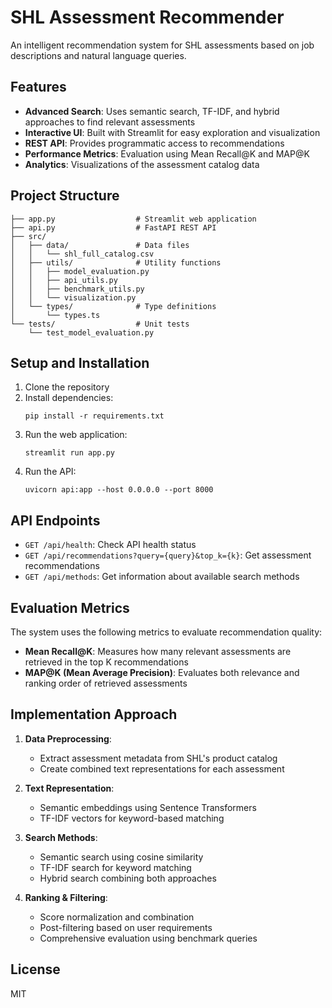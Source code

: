 # SHL Assessment Recommender

An intelligent recommendation system for SHL assessments based on job descriptions and natural language queries.

## Features

- **Advanced Search**: Uses semantic search, TF-IDF, and hybrid approaches to find relevant assessments
- **Interactive UI**: Built with Streamlit for easy exploration and visualization
- **REST API**: Provides programmatic access to recommendations
- **Performance Metrics**: Evaluation using Mean Recall@K and MAP@K
- **Analytics**: Visualizations of the assessment catalog data

## Project Structure

```
├── app.py                  # Streamlit web application
├── api.py                  # FastAPI REST API
├── src/
│   ├── data/               # Data files
│   │   └── shl_full_catalog.csv
│   ├── utils/              # Utility functions
│   │   ├── model_evaluation.py
│   │   ├── api_utils.py
│   │   ├── benchmark_utils.py
│   │   └── visualization.py
│   └── types/              # Type definitions
│       └── types.ts
└── tests/                  # Unit tests
    └── test_model_evaluation.py
```

## Setup and Installation

1. Clone the repository
2. Install dependencies:
   ```
   pip install -r requirements.txt
   ```
3. Run the web application:
   ```
   streamlit run app.py
   ```
4. Run the API:
   ```
   uvicorn api:app --host 0.0.0.0 --port 8000
   ```

## API Endpoints

- `GET /api/health`: Check API health status
- `GET /api/recommendations?query={query}&top_k={k}`: Get assessment recommendations
- `GET /api/methods`: Get information about available search methods

## Evaluation Metrics

The system uses the following metrics to evaluate recommendation quality:

- **Mean Recall@K**: Measures how many relevant assessments are retrieved in the top K recommendations
- **MAP@K (Mean Average Precision)**: Evaluates both relevance and ranking order of retrieved assessments

## Implementation Approach

1. **Data Preprocessing**:

   - Extract assessment metadata from SHL's product catalog
   - Create combined text representations for each assessment

2. **Text Representation**:

   - Semantic embeddings using Sentence Transformers
   - TF-IDF vectors for keyword-based matching

3. **Search Methods**:

   - Semantic search using cosine similarity
   - TF-IDF search for keyword matching
   - Hybrid search combining both approaches

4. **Ranking & Filtering**:
   - Score normalization and combination
   - Post-filtering based on user requirements
   - Comprehensive evaluation using benchmark queries

## License

MIT

